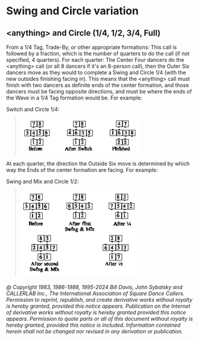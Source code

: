 
# Swing and Circle variation

## \<anything> and Circle (1/4, 1/2, 3/4, Full)

From a 1/4 Tag, Trade-By, or other appropriate formations: This call is
followed by a fraction, which is the number of quarters to do the call (if not
specified, 4 quarters). For each quarter:
The Center Four dancers do the \<anything>
call (or all 8 dancers if it's an 8-person call),
then the Outer Six dancers move
as they would to complete a Swing and Circle 1/4 (with the new outsides
finishing facing in).
This means that the \<anything> call must finish with two
dancers as definite ends of the center formation, and those dancers must be
facing opposite directions, and must be where the ends of the Wave in a 1/4
Tag formation would be. For example: 

Switch and Circle 1/4: 

> 
> ![alt](anything_and_circle_1.png)
> 

At each quarter, the direction the Outside Six move is determined by which way
the Ends of the center formation are facing. For example: 

Swing and Mix and Circle 1/2:

> 
> ![alt](anything_and_circle_2.png)
> 

###### @ Copyright 1983, 1986-1988, 1995-2024 Bill Davis, John Sybalsky and CALLERLAB Inc., The International Association of Square Dance Callers. Permission to reprint, republish, and create derivative works without royalty is hereby granted, provided this notice appears. Publication on the Internet of derivative works without royalty is hereby granted provided this notice appears. Permission to quote parts or all of this document without royalty is hereby granted, provided this notice is included. Information contained herein shall not be changed nor revised in any derivation or publication.
